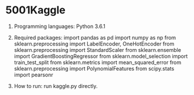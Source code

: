 # 5001Kaggle
1. Programming languages: Python 3.6.1

2. Required packages:
import pandas as pd
import numpy as np
from sklearn.preprocessing import LabelEncoder, OneHotEncoder
from sklearn.preprocessing import StandardScaler
from sklearn.ensemble import GradientBoostingRegressor
from sklearn.model_selection import train_test_split
from sklearn.metrics import mean_squared_error
from sklearn.preprocessing import PolynomialFeatures
from scipy.stats import pearsonr

3. How to run: run kaggle.py directly. 
